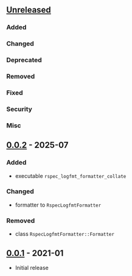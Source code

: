 ## [Unreleased]

### Added
### Changed
### Deprecated
### Removed
### Fixed
### Security
### Misc

[Unreleased]: https://github.com/carwow/rspec_logfmt_formatter/compare/v0.0.2...master

## [0.0.2] - 2025-07

### Added
* executable `rspec_logfmt_formatter_collate`

### Changed
* formatter to `RspecLogfmtFormatter`

### Removed
* class `RspecLogfmtFormatter::Formatter`

[0.0.2]: https://github.com/carwow/rspec_logfmt_formatter/tree/v0.0.2/

## [0.0.1] - 2021-01
* Initial release

[0.0.1]: https://github.com/carwow/rspec_logfmt_formatter/tree/v0.0.1/
